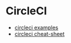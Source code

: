 # CircleCI 
* [circleci examples](https://github.com/cherkavi/circleci)
* [circleci cheat-sheet](https://github.com/cherkavi/cheat-sheet/blob/master/circleci.md)
